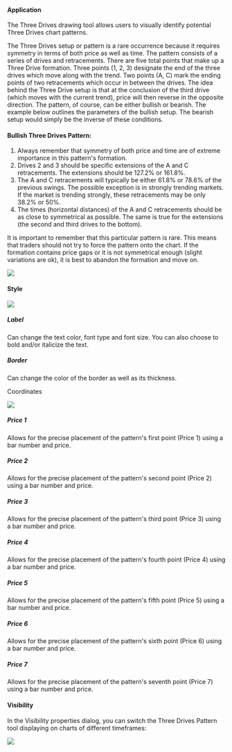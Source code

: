 #### Application

The Three Drives drawing tool allows users to visually identify potential Three Drives chart patterns.

The Three Drives setup or pattern is a rare occurrence because it requires symmetry in terms of both price as well as time. The pattern consists of a series of drives and retracements. There are five total points that make up a Three Drive formation. Three points (1, 2, 3) designate the end of the three drives which move along with the trend. Two points (A, C) mark the ending points of two retracements which occur in between the drives. The idea behind the Three Drive setup is that at the conclusion of the third drive (which moves with the current trend), price will then reverse in the opposite direction. The pattern, of course, can be either bullish or bearish. The example below outlines the parameters of the bullish setup. The bearish setup would simply be the inverse of these conditions.

#### Bullish Three Drives Pattern:

1.  Always remember that symmetry of both price and time are of extreme importance in this pattern's formation.
2.  Drives 2 and 3 should be specific extensions of the A and C retracements. The extensions should be 127.2% or 161.8%.
3.  The A and C retracements will typically be either 61.8% or 78.6% of the previous swings. The possible exception is in strongly trending markets. If the market is trending strongly, these retracements may be only 38.2% or 50%.
4.  The times (horizontal distances) of the A and C retracements should be as close to symmetrical as possible. The same is true for the extensions (the second and third drives to the bottom).

It is important to remember that this particular pattern is rare. This means that traders should not try to force the pattern onto the chart. If the formation contains price gaps or it is not symmetrical enough (slight variations are ok), it is best to abandon the formation and move on.

![](https://s3.amazonaws.com/cdn.freshdesk.com/data/helpdesk/attachments/production/43525754519/original/FwPjlWc4FM6RPmrDrmutHy1vUsi9XNgwvQ.png?1732624736)

#### Style

![](https://s3.amazonaws.com/cdn.freshdesk.com/data/helpdesk/attachments/production/43525754587/original/OjpJN2tbLwfKJswv8HY-bGzauL1mLLy2gQ.png?1732624744)

##### Label

Can change the text color, font type and font size. You can also choose to bold and/or italicize the text.

##### Border

Can change the color of the border as well as its thickness.

Coordinates

![](https://s3.amazonaws.com/cdn.freshdesk.com/data/helpdesk/attachments/production/43525755482/original/NkNZdYypVy_qbplAw_ZMfAy60KDxMCPKbg.png?1732624923)

##### Price 1

Allows for the precise placement of the pattern's first point (Price 1) using a bar number and price.

##### Price 2

Allows for the precise placement of the pattern's second point (Price 2) using a bar number and price.

##### Price 3

Allows for the precise placement of the pattern's third point (Price 3) using a bar number and price.

##### Price 4

Allows for the precise placement of the pattern's fourth point (Price 4) using a bar number and price.

##### Price 5

Allows for the precise placement of the pattern's fifth point (Price 5) using a bar number and price.

##### Price 6

Allows for the precise placement of the pattern's sixth point (Price 6) using a bar number and price.

##### Price 7

Allows for the precise placement of the pattern's seventh point (Price 7) using a bar number and price.

#### Visibility

In the Visibility properties dialog, you can switch the Three Drives Pattern tool displaying on charts of different timeframes:

![](https://s3.amazonaws.com/cdn.freshdesk.com/data/helpdesk/attachments/production/43525755588/original/Jy8jwSq6VCbcCiBfUMluKXMtII0I28w8Sg.png?1732624940)